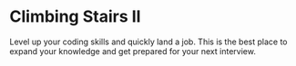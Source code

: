# Climbing Stairs II

Level up your coding skills and quickly land a job. This is the best place to expand your knowledge and get prepared for your next interview.